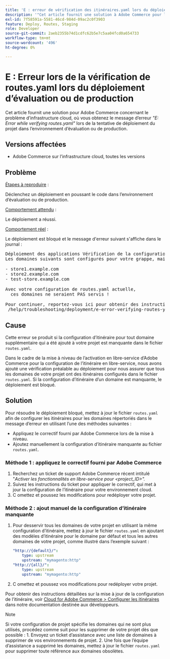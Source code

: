 ```yaml
---
title: 'E : erreur de vérification des itinéraires.yaml lors du déploiement d’évaluation ou de production'
description: '"Cet article fournit une solution à Adobe Commerce pour le problème d’infrastructure cloud, où vous obtenez le message d’erreur *"E: Error while verifying routes.yaml"* lors de la tentative de déploiement du projet dans l’environnement d’évaluation ou de production."'
exl-id: 7f58591a-5581-46cd-984d-09ac2c0f3903
feature: Deploy, Routes, Staging
role: Developer
source-git-commit: 2aeb2355b74d1cdfc62b5e7c5aa04fcd0a654733
workflow-type: tm+mt
source-wordcount: '496'
ht-degree: 0%

---
```


# E : Erreur lors de la vérification de routes.yaml lors du déploiement d’évaluation ou de production

Cet article fournit une solution pour Adobe Commerce concernant le problème d’infrastructure cloud, où vous obtenez le message d’erreur *&quot;E: Error while verifying routes.yaml&quot;* lors de la tentative de déploiement du projet dans l’environnement d’évaluation ou de production.

## Versions affectées

* Adobe Commerce sur l’infrastructure cloud, toutes les versions

## Problème

<u>Étapes à reproduire</u> :

Déclenchez un déploiement en poussant le code dans l’environnement d’évaluation ou de production.

<u>Comportement attendu</u> :

Le déploiement a réussi.

<u>Comportement réel</u> :

Le déploiement est bloqué et le message d&#39;erreur suivant s&#39;affiche dans le journal :

<pre>Déploiement des applications Vérification de la configuration E : erreur lors de la vérification de routes.yaml.
Les domaines suivants sont configurés pour votre grappe, mais aucun itinéraire n’est défini dans votre fichier routes.yaml :

&#x200B;- store1.example.com
&#x200B;- store2.example.com
&#x200B;- test-store.example.com

Avec votre configuration de routes.yaml actuelle,
  ces domaines ne seraient PAS servis !

Pour continuer, reportez-vous ici pour obtenir des instructions de dépannage :
 /help/troubleshooting/deployment/e-error-verifying-routes-yaml-error-during-staging-or-production-deploy.md</pre>

## Cause

Cette erreur se produit si la configuration d’itinéraire pour tout domaine supplémentaire qui a été ajouté à votre projet est manquante dans le fichier `routes.yaml`.

Dans le cadre de la mise à niveau de l’activation en libre-service d’Adobe Commerce pour la configuration de l’itinéraire en libre-service, nous avons ajouté une vérification préalable au déploiement pour nous assurer que tous les domaines de votre projet ont des itinéraires configurés dans le fichier `routes.yaml`. Si la configuration d’itinéraire d’un domaine est manquante, le déploiement est bloqué.

## Solution

Pour résoudre le déploiement bloqué, mettez à jour le fichier `routes.yaml` afin de configurer les itinéraires pour les domaines répertoriés dans le message d’erreur en utilisant l’une des méthodes suivantes :

* Appliquez le correctif fourni par Adobe Commerce lors de la mise à niveau.
* Ajoutez manuellement la configuration d’itinéraire manquante au fichier `routes.yaml`.

### Méthode 1 : appliquez le correctif fourni par Adobe Commerce

1. Recherchez un ticket de support Adobe Commerce récent intitulé &quot;*Activer les fonctionnalités en libre-service pour &lt;project\_ID>&quot;.*
1. Suivez les instructions du ticket pour appliquer le correctif, qui met à jour la configuration de l’itinéraire pour votre environnement cloud.
1. С omettez et poussez les modifications pour redéployer votre projet.

### Méthode 2 : ajout manuel de la configuration d’itinéraire manquante

1. Pour desservir tous les domaines de votre projet en utilisant la même configuration d’itinéraire, mettez à jour le fichier `routes.yaml` en ajoutant des modèles d’itinéraire pour le domaine par défaut et tous les autres domaines de votre projet, comme illustré dans l’exemple suivant :

   ```yaml
   "http://{default}/":
       type: upstream
       upstream: "mymagento:http"
   "http://{all}/":
       type: upstream
       upstream: "mymagento:http"
   ```

1. С omettez et poussez vos modifications pour redéployer votre projet.

Pour obtenir des instructions détaillées sur la mise à jour de la configuration de l’itinéraire, voir [Cloud for Adobe Commerce > Configurer les itinéraires](https://experienceleague.adobe.com/fr/docs/commerce-cloud-service/user-guide/configure/routes/routes-yaml) dans notre documentation destinée aux développeurs.

>[!NOTE]
>
>Si votre configuration de projet spécifie les domaines qui ne sont plus utilisés, procédez comme suit pour les supprimer de votre projet dès que possible : 1. Envoyez un ticket d’assistance avec une liste de domaines à supprimer de vos environnements de projet. 2. Une fois que l’équipe d’assistance a supprimé les domaines, mettez à jour le fichier `routes.yaml` pour supprimer toute référence aux domaines obsolètes.
